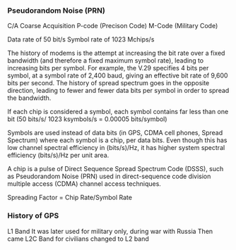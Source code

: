 ### Pseudorandom Noise (PRN)
C/A Coarse Acquisition
P-code (Precison Code)
M-Code (Military Code)



Data rate of 50 bit/s
Symbol rate of 1023 Mchips/s

The history of modems is the attempt at increasing the bit rate over a fixed bandwidth (and therefore a fixed maximum symbol rate), leading to increasing bits per symbol. For example, the V.29 specifies 4 bits per symbol, at a symbol rate of 2,400 baud, giving an effective bit rate of 9,600 bits per second. The history of spread spectrum goes in the opposite direction, leading to fewer and fewer data bits per symbol in order to spread the bandwidth.

If each chip is considered a symbol, each symbol contains far less than one bit (50 bits/s/ 1023 ksymbols/s = 0.00005 bits/symbol)

Symbols are used instead of data bits (in GPS, CDMA cell phones, Spread Spectrum) where each symbol is a chip, per data bits. Even though this has low channel spectral efficiency in (bits/s)/Hz, it has higher system spectral efficiency (bits/s)/Hz per unit area.

A chip is a pulse of Direct Sequence Spread Spectrum Code (DSSS), such as Pseudorandom Noise (PRN) used in direct-sequence code division multiple access (CDMA) channel access techniques.

Spreading Factor = Chip Rate/Symbol Rate

### History of GPS
L1 Band
It was later used for military only, during war with Russia
Then came L2C Band for civilians
changed to L2 band